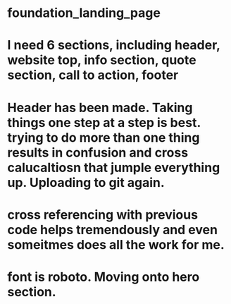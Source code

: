# foundation_landing_page

# I need 6 sections, including header, website top, info section, quote section, call to action, footer

# Header has been made. Taking things one step at a step is best. trying to do more than one thing results in confusion and cross calucaltiosn that jumple everything up. Uploading to git again.
 # cross referencing with previous code helps tremendously and even someitmes does all the work for me.

# font is roboto. Moving onto hero section.